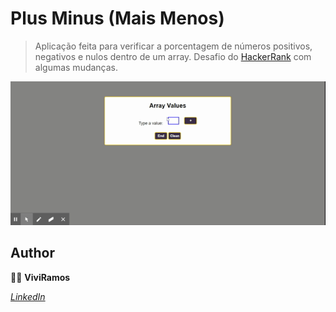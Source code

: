 # Plus Minus (Mais Menos)

> Aplicação feita para verificar a porcentagem de números positivos, negativos e nulos dentro de um array.
> Desafio do [HackerRank](https://www.hackerrank.com/challenges/plus-minus/problem) com algumas mudanças.

![](plusMinus.gif)

## Author 
:woman_technologist: **ViviRamos**

[*LinkedIn*](https://linkedin.com/in/viviane-ramos-luz-346169187)